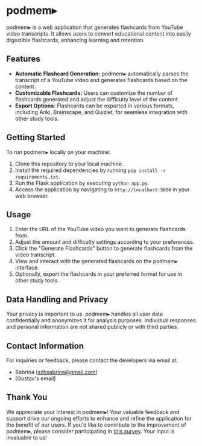 # podmem▸

podmem▸ is a web application that generates flashcards from YouTube video transcripts. It allows users to convert educational content into easily digestible flashcards, enhancing learning and retention.

## Features
- **Automatic Flashcard Generation:** podmem▸ automatically parses the transcript of a YouTube video and generates flashcards based on the content.
- **Customizable Flashcards:** Users can customize the number of flashcards generated and adjust the difficulty level of the content.
- **Export Options:** Flashcards can be exported in various formats, including Anki, Brainscape, and Quizlet, for seamless integration with other study tools.

## Getting Started
To run podmem▸ locally on your machine:

1. Clone this repository to your local machine.
2. Install the required dependencies by running `pip install -r requirements.txt`.
3. Run the Flask application by executing `python app.py`.
4. Access the application by navigating to `http://localhost:5000` in your web browser.

## Usage
1. Enter the URL of the YouTube video you want to generate flashcards from.
2. Adjust the amount and difficulty settings according to your preferences.
3. Click the "Generate Flashcards" button to generate flashcards from the video transcript.
4. View and interact with the generated flashcards on the podmem▸ interface.
5. Optionally, export the flashcards in your preferred format for use in other study tools.

## Data Handling and Privacy
Your privacy is important to us. podmem▸ handles all user data confidentially and anonymizes it for analysis purposes. Individual responses and personal information are not shared publicly or with third parties.

## Contact Information
For inquiries or feedback, please contact the developers via email at:
- Sabrina (szhsabrina@gmail.com)
- [Gustav's email]

## Thank You
We appreciate your interest in podmem▸! Your valuable feedback and support drive our ongoing efforts to enhance and refine the application for the benefit of our users. If you'd like to contribute to the improvement of podmem▸, please consider participating in [this survey](https://forms.gle/MKXRmWMaAdmHKwyF8). Your input is invaluable to us!

